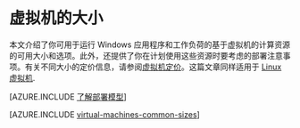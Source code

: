 <properties
 pageTitle="Windows 虚拟机大小 | Azure"
 description="列出 Windows 虚拟机的不同大小及其容量。"
 services="virtual-machines-windows"
 documentationCenter=""
 authors="cynthn"
 manager="timlt"
 editor=""
 tags="azure-resource-manager,azure-service-management"/>

<tags
ms.service="virtual-machines-windows"
 ms.devlang="na"
 ms.topic="article"
 ms.tgt_pltfrm="vm-windows"
 ms.workload="infrastructure-services"
 ms.date="09/21/2016"
 wacn.date="11/21/2016"
 ms.author="cynthn"/>

# 虚拟机的大小

本文介绍了你可用于运行 Windows 应用程序和工作负荷的基于虚拟机的计算资源的可用大小和选项。此外，还提供了你在计划使用这些资源时要考虑的部署注意事项。有关不同大小的定价信息，请参阅[虚拟机定价](/pricing/details/virtual-machines/)。这篇文章同样适用于 [Linux 虚拟机](/documentation/articles/virtual-machines-linux-sizes/).

[AZURE.INCLUDE [了解部署模型](../../includes/learn-about-deployment-models-both-include.md)]

[AZURE.INCLUDE [virtual-machines-common-sizes](../../includes/virtual-machines-common-sizes.md)]

<!---HONumber=Mooncake_0215_2016-->